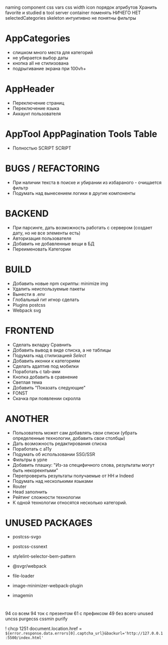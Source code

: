 naming component
css vars
css width icon
порядок атрибутов
Хранить favorite и studied в tool
server
container
поменять НИЧЕГО НЕТ
selectedCategories
skeleton
интуитивно не понятны фильтры

# AppCategories

- слишком много места для категорий
- не убирается выбор даты
- кнопка all не стилизована
- подрыгивание экрана при 100vh+

# AppHeader

- Переключение страниц
- Переключение языка
- Аккаунт пользователя

# AppTool AppPagination Tools Table

- Полностью SCRIPT SCRIPT

# BUGS / REFACTORING

- При наличии текста в поиске и убирании из избараного - очищается фильтр
- Подумать над вынесением логики в другие компоненты

# BACKEND

- При парсинге, дать возможность работать с сервером (создает дату, но не все элементы есть)
- Авторизация пользователя
- Добавить не добавленные вещи в БД
- Переименовать Категории

# BUILD

- Добавить новые npm скрипты: minimize img
- Удалить неиспользуемые пакеты
- Вынести в .env
- Глобальный гит игнор сделать
- Plugins postcss
- Webpack svg

# FRONTEND

- Сделать вкладку Сравнить
- Добавить вывод в виде списка, а не таблицы
- Подумать над стилизацией _Select_
- Добавить иконки к категориям
- Сделать адаптив под мобилки
- Поработать с tab-ами
- Кнопка добавить в сравнение
- Светлая тема
- Добавить "Показать следующие"
- FONST
- Скачка при появлении скролла

# ANOTHER

- Пользователь может сам добавлять свои списки (убрать определенные технологии, добавить свои столбцы)
- Дать возможность редактирования списка
- Поработать с a11y
- Подумать об использовании SSG/SSR
- Фильтры в урле
- Добавить плашку: "Из-за специфичного слова, результаты могут быть некорекнтыми"
- Перепроверить результаты получаемые от HH и Indeed
- Подумать над несколькими языками
- Router
- Head заполнить
- Рейтинг сложности технологии
- К одной технологии относятся несколько категорий.

# UNUSED PACKAGES

- postcss-svgo
- postcss-cssnext
- stylelint-selector-bem-pattern

- @svgr/webpack
- file-loader
- image-minimizer-webpack-plugin
- imagemin

#

94 со всем
94 ток с презентом
61 с префиксом
49 без всего
unused uncss purgecss cssmin purify

\! chcp 1251
document.location.href = `${error.response.data.errors[0].captcha_url}&backurl='http://127.0.0.1:5500/index.html'`
